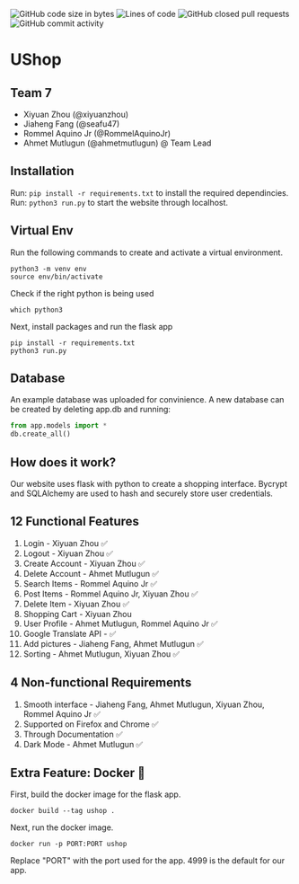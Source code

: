 ![GitHub code size in bytes](https://img.shields.io/github/languages/code-size/seafu47/CMPE131_final-project)
![Lines of code](https://img.shields.io/tokei/lines/github/seafu47/CMPE131_final-project)
![GitHub closed pull requests](https://img.shields.io/github/issues-pr-closed/seafu47/CMPE131_final-project)
![GitHub commit activity](https://img.shields.io/github/commit-activity/w/seafu47/CMPE131_final-project)
# UShop
## Team 7
- Xiyuan Zhou (@xiyuanzhou)
- Jiaheng Fang (@seafu47) 
- Rommel Aquino Jr (@RommelAquinoJr) 
- Ahmet Mutlugun (@ahmetmutlugun) @ Team Lead

## Installation
Run: `pip install -r requirements.txt` to install the required dependincies.  
Run: `python3 run.py` to start the website through localhost.

## Virtual Env
Run the following commands to create and activate a virtual environment.
```
python3 -m venv env
source env/bin/activate
```
Check if the right python is being used
```
which python3
```

Next, install packages and run the flask app
```
pip install -r requirements.txt
python3 run.py
```

## Database
An example database was uploaded for convinience. A new database can be created by deleting app.db and running:

```python
from app.models import *
db.create_all()
```

## How does it work?
Our website uses flask with python to create a shopping interface. Bycrypt and SQLAlchemy are used to hash and securely store user credentials.

## 12 Functional Features

1. Login - Xiyuan Zhou ✅
2. Logout - Xiyuan Zhou ✅
3. Create Account - Xiyuan Zhou ✅
4. Delete Account - Ahmet Mutlugun ✅
5. Search Items - Rommel Aquino Jr ✅
6. Post Items - Rommel Aquino Jr, Xiyuan Zhou ✅
7. Delete Item - Xiyuan Zhou ✅
8. Shopping Cart - Xiyuan Zhou
9. User Profile - Ahmet Mutlugun, Rommel Aquino Jr ✅
10. Google Translate API - ✅
11. Add pictures - Jiaheng Fang, Ahmet Mutlugun ✅
12. Sorting - Ahmet Mutlugun, Xiyuan Zhou ✅


## 4 Non-functional Requirements

1. Smooth interface - Jiaheng Fang, Ahmet Mutlugun, Xiyuan Zhou, Rommel Aquino Jr ✅
2. Supported on Firefox and Chrome ✅
3. Through Documentation ✅
4. Dark Mode - Ahmet Mutlugun ✅



## Extra Feature: Docker 🐳
First, build the docker image for the flask app.
```
docker build --tag ushop .   
```
Next, run the docker image.
```
docker run -p PORT:PORT ushop
```
Replace "PORT" with the port used for the app. 4999 is the default for our app.

